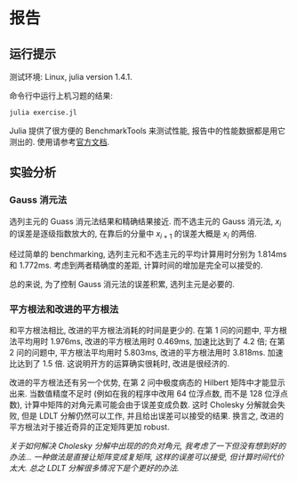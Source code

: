 # 报告

## 运行提示

测试环境: Linux, julia version 1.4.1.

命令行中运行上机习题的结果:

```bash
julia exercise.jl
```

Julia 提供了很方便的 BenchmarkTools 来测试性能, 报告中的性能数据都是用它测出的. 使用请参考[官方文档](https://github.com/JuliaCI/BenchmarkTools.jl).

## 实验分析

### Gauss 消元法

选列主元的 Guass 消元法结果和精确结果接近. 而不选主元的 Gauss 消元法, $x_i$ 的误差是逐级指数放大的, 在靠后的分量中 $x_{i+1}$ 的误差大概是 $x_i$ 的两倍.

经过简单的 benchmarking, 选列主元和不选主元的平均计算用时分别为 1.814ms 和 1.772ms. 考虑到两者精确度的差距, 计算时间的增加是完全可以接受的.

总的来说, 为了控制 Gauss 消元法的误差积累, 选列主元是必要的.

### 平方根法和改进的平方根法

和平方根法相比, 改进的平方根法消耗的时间是更少的. 在第 1 问的问题中, 平方根法平均用时 1.976ms, 改进的平方根法用时 0.469ms, 加速比达到了 4.2 倍; 在第 2 问的问题中, 平方根法平均用时 5.803ms, 改进的平方根法用时 3.818ms. 加速比达到了 1.5 倍. 这说明开方的运算确实很耗时, 改进是很经济的.

改进的平方根法还有另一个优势, 在第 2 问中极度病态的 Hilbert 矩阵中才能显示出来. 当数值精度不足时 (例如在我的程序中改用 64 位浮点数, 而不是 128 位浮点数), 计算中矩阵的对角元素可能会由于误差变成负数. 这时 Cholesky 分解就会失败, 但是 LDLT 分解仍然可以工作, 并且给出误差可以接受的结果. 换言之, 改进的平方根法对于接近奇异的正定矩阵更加 robust.

*关于如何解决 Cholesky 分解中出现的的负对角元, 我考虑了一下但没有想到好的办法... 一种做法是直接让矩阵变成复矩阵, 这样的误差可以接受, 但计算时间代价太大. 总之 LDLT 分解很多情况下是个更好的办法.*